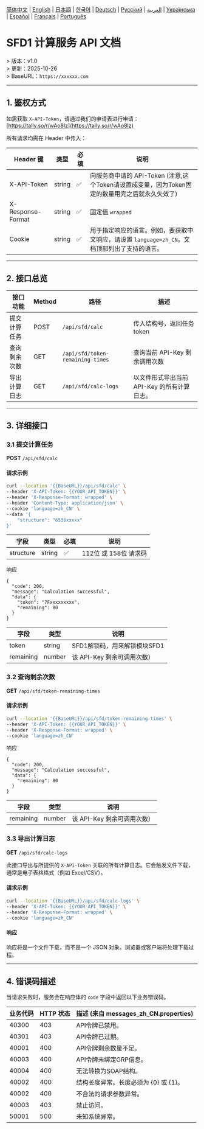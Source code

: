 [简体中文](./README.zh.md) | [English](./README.md) | [日本語](./README.ja.md) | [한국어](./README.ko.md) | [Deutsch](./README.de.md) | [Русский](./README.ru.md) | [العربية](./README.ar.md) | [Українська](./README.uk.md) | [Español](./README.es.md) | [Français](./README.fr.md) | [Português](./README.pt.md)

# SFD1 计算服务 API 文档  
&gt; 版本：v1.0  
&gt; 更新：2025-10-26  
&gt; BaseURL：`https://xxxxxx.com`

---

## 1. 鉴权方式

如需获取 `X-API-Token`，请通过我们的申请表进行申请：[https://tally.so/r/wAo8lz](https://tally.so/r/wAo8lz)

所有请求均需在 Header 中传入：

| Header 键         | 类型   | 必填 | 说明                          |
|-------------------|--------|------|------------------------------|
| X-API-Token       | string | ✅   | 向服务商申请的 API-Token (注意,这个Token请设置成变量，因为Token固定的数量用完之后就永久失效了)    |
| X-Response-Format | string | ✅   | 固定值 `wrapped` |
| Cookie | string | ✅ | 用于指定响应的语言。例如，要获取中文响应，请设置 `language=zh_CN`。文档顶部列出了支持的语言。 |

---

## 2. 接口总览

| 接口功能         | Method | 路径                            | 描述                           |
|------------------|--------|---------------------------------|--------------------------------|
| 提交计算任务     | POST   | `/api/sfd/calc`                 | 传入结构号，返回任务 token     |
| 查询剩余次数     | GET    | `/api/sfd/token-remaining-times`| 查询当前 API-Key 剩余调用次数  |
| 导出计算日志 | GET | `/api/sfd/calc-logs` | 以文件形式导出当前 API-Key 的所有计算日志。 |

---

## 3. 详细接口

### 3.1 提交计算任务
**POST** `/api/sfd/calc`

#### 请求示例
```bash
curl --location '{{BaseURL}}/api/sfd/calc' \
--header 'X-API-Token: {{YOUR_API_TOKEN}}' \
--header 'X-Response-Format: wrapped' \
--header 'Content-Type: application/json' \
--cookie 'language=zh_CN' \
--data '{
    "structure": "6536xxxxx"
}'
```

| 字段        | 类型     | 必填 | 说明           |
| --------- | ------ | -- | ------------ |
| structure | string | ✅  | 112位 或 158位 请求码 |  

响应
```
{
  "code": 200,
  "message": "Calculation successful",
  "data": {
    "token": "7Fxxxxxxxxx",
    "remaining": 80
  }
}
```

| 字段        | 类型     | 说明                     |
| --------- | ------ | ---------------------- |
| token     | string | SFD1解锁码，用来解锁模块SFD1        |
| remaining | number | 该 API-Key 剩余可调用次数） |


### 3.2 查询剩余次数
**GET** `/api/sfd/token-remaining-times`

#### 请求示例
```bash
curl --location '{{BaseURL}}/api/sfd/token-remaining-times' \
--header 'X-API-Token: {{YOUR_API_TOKEN}}' \
--header 'X-Response-Format: wrapped' \
--cookie 'language=zh_CN'
```

响应
```
{
  "code": 200,
  "message": "Calculation successful",
  "data": {
    "remaining": 80
  }
}
```

| 字段        | 类型     | 说明                     |
| --------- | ------ | ---------------------- |
| remaining | number | 该 API-Key 剩余可调用次数） |

### 3.3 导出计算日志

**GET** `/api/sfd/calc-logs`



此接口导出与所提供的 `X-API-Token` 关联的所有计算日志。它会触发文件下载，通常是电子表格格式（例如 Excel/CSV）。



#### 请求示例

```bash
curl --location '{{BaseURL}}/api/sfd/calc-logs' \
--header 'X-API-Token: {{YOUR_API_TOKEN}}' \
--header 'X-Response-Format: wrapped' \
--cookie 'language=zh_CN'
```



#### 响应

响应将是一个文件下载，而不是一个 JSON 对象。浏览器或客户端将处理下载过程。



---



## 4. 错误码描述



当请求失败时，服务会在响应体的 `code` 字段中返回以下业务错误码。


| 业务代码 | HTTP 状态 | 描述 (来自 messages_zh_CN.properties) |
| --------- | ------ | ---------------------- |
| 40300 | 403 | API令牌已禁用。 |
| 40301 | 403 | API令牌已过期。 |
| 40001 | 400 | API令牌剩余数量不足。 |
| 40003 | 400 | API令牌未绑定GRP信息。 |
| 40004 | 400 | 无法转换为SOAP结构。 |
| 40002 | 400 | 结构长度异常。长度必须为 {0} 或 {1}。 |
| 40002 | 400 | 不合法的请求参数异常。 |
| 40003 | 403 | 禁止访问。 |
| 50001 | 500 | 未知系统异常。 |
